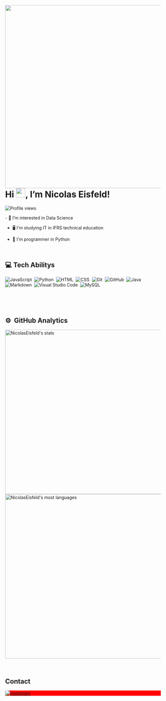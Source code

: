 <img align="right" height="590em" src="https://i.pinimg.com/564x/3d/e6/9d/3de69de16f190c1be002c358e9ba8775.jpg"/>
<h1 align="left">Hi <img src="https://raw.githubusercontent.com/kaueMarques/kaueMarques/master/hi.gif" height="30px">, I’m Nicolas Eisfeld! </h1>
<p align="left"> <img src="https://komarev.com/ghpvc/?username=NicolasEisfeld&color=gray" alt="Profile views" /> </p>
- 🎲 I’m interested in Data Science
  
- 🖥️ I'm studying IT in IFRS technical education
  
- 🐍 I'm programmer in Python


<br>

## 💻 Tech Abilitys

![JavaScript](https://img.shields.io/badge/-JavaScript-262626?style=flat&logo=javascript)&nbsp;
![Python](https://img.shields.io/badge/-Python-262626?style=flat&logo=python)&nbsp;
![HTML](https://img.shields.io/badge/-HTML-262626?style=flat&logo=HTML5)&nbsp;
![CSS](https://img.shields.io/badge/-CSS-262626?style=flat&logo=CSS3&logoColor=1572B6)&nbsp;
![Git](https://img.shields.io/badge/-Git-262626?style=flat&logo=git)&nbsp;
![GitHub](https://img.shields.io/badge/-GitHub-262626?style=flat&logo=github)&nbsp;
![Java](https://img.shields.io/badge/-Java-262626?style=flat&logo=java)&nbsp;
![Markdown](https://img.shields.io/badge/-Markdown-262626?style=flat&logo=markdown)&nbsp;
![Visual Studio Code](https://img.shields.io/badge/-Visual%20Studio%20Code-262626?style=flat&logo=visual-studio-code&logoColor=007ACC)&nbsp;
![MySQL](https://img.shields.io/badge/-MySQL-262626?style=flat&logo=mysql)&nbsp;

<br>
<br>
<br>

## ⚙️ &nbsp;GitHub Analytics
<p align="left">
<img width="530em" src="https://github-readme-stats.vercel.app/api?username=NicolasEisfeld&show_icons=true&theme=dark" alt="NicolasEisfeld's stats"/>
<img width="530em" src="https://github-readme-stats.vercel.app/api/top-langs/?username=NicolasEisfeld&layout=compact&theme=dark" alt="NicolasEisfeld's most languages"/>
</p>

<br>

## Contact

<p align="left" style="background:red">

</a>
<a href="https://instagram.com/nicoeisfeld_" target="_blank">
 <img align="center" src="https://img.shields.io/badge/-Nicoeisfeld_-05122A?style=flat&logo=instagram" alt="instagram"/>
</a>

</a>
</p>

